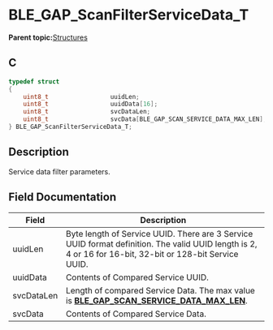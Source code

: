 # BLE\_GAP\_ScanFilterServiceData\_T

**Parent topic:**[Structures](GUID-A15AC144-CD72-427A-B096-33FC1E7FEA88.md)

## C

```c
typedef struct
{
    uint8_t                 uuidLen;
    uint8_t                 uuidData[16];
    uint8_t                 svcDataLen;
    uint8_t                 svcData[BLE_GAP_SCAN_SERVICE_DATA_MAX_LEN];
} BLE_GAP_ScanFilterServiceData_T;
```

## Description

Service data filter parameters.

## Field Documentation

|Field|Description|
|-----|-----------|
|uuidLen|Byte length of Service UUID. There are 3 Service UUID format definition. The valid UUID length is 2, 4 or 16 for 16-bit, 32-bit or 128-bit Service UUID.|
|uuidData|Contents of Compared Service UUID.|
|svcDataLen|Length of compared Service Data. The max value is **[BLE\_GAP\_SCAN\_SERVICE\_DATA\_MAX\_LEN](GUID-CCD354D1-8BC0-4E12-8D32-1C74D3B6A480.md)**.|
|svcData|Contents of Compared Service Data.|

